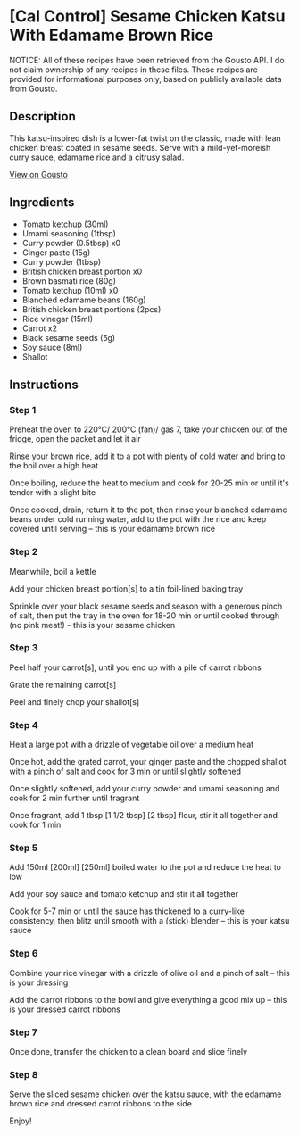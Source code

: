# [Cal Control] Sesame Chicken Katsu With Edamame Brown Rice

NOTICE: All of these recipes have been retrieved from the Gousto API. I do not claim ownership of any recipes in these files. These recipes are provided for informational purposes only, based on publicly available data from Gousto.

## Description

This katsu-inspired dish is a lower-fat twist on the classic, made with lean chicken breast coated in sesame seeds. Serve with a mild-yet-moreish curry sauce, edamame rice and a citrusy salad.

[View on Gousto](https://www.gousto.co.uk/recipes/cookbook/lighter-sesame-chicken-katsu-with-edamame-rice)

## Ingredients

- Tomato ketchup (30ml)
- Umami seasoning (1tbsp)
- Curry powder (0.5tbsp) x0
- Ginger paste (15g)
- Curry powder (1tbsp)
- British chicken breast portion x0
- Brown basmati rice (80g)
- Tomato ketchup (10ml) x0
- Blanched edamame beans (160g)
- British chicken breast portions (2pcs)
- Rice vinegar (15ml)
- Carrot x2
- Black sesame seeds (5g)
- Soy sauce (8ml)
- Shallot

## Instructions


### Step 1

Preheat the oven to 220°C/ 200°C (fan)/ gas 7, take your chicken out of the fridge, open the packet and let it air

Rinse your brown rice, add it to a pot with plenty of cold water and bring to the boil over a high heat

Once boiling, reduce the heat to medium and cook for 20-25 min or until it's tender with a slight bite

Once cooked, drain, return it to the pot, then rinse your blanched edamame beans under cold running water, add to the pot with the rice and keep covered until serving – this is your edamame brown rice


### Step 2

Meanwhile, boil a kettle

Add your chicken breast portion[s] to a tin foil-lined baking tray

Sprinkle over your black sesame seeds and season with a generous pinch of salt, then put the tray in the oven for 18-20 min or until cooked through (no pink meat!) – this is your sesame chicken


### Step 3

Peel half your carrot[s], until you end up with a pile of carrot ribbons

Grate the remaining carrot[s]

Peel and finely chop your shallot[s]


### Step 4

Heat a large pot with a drizzle of vegetable oil over a medium heat

Once hot, add the grated carrot, your ginger paste and the chopped shallot with a pinch of salt and cook for 3 min or until slightly softened

Once slightly softened, add your curry powder and umami seasoning and cook for 2 min further until fragrant

Once fragrant, add 1 tbsp <span class="text-purple">[1 1/2 tbsp]</span><span class="text-danger"> [2 tbsp]</span> flour, stir it all together and cook for 1 min


### Step 5

Add 150ml <span class="text-purple">[200ml]</span> <span class="text-danger">[250ml]</span> boiled water to the pot and reduce the heat to low

Add your soy sauce and tomato ketchup and stir it all together

Cook for 5-7 min or until the sauce has thickened to a curry-like consistency, then blitz until smooth with a (stick) blender – this is your katsu sauce


### Step 6

Combine your rice vinegar with a drizzle of olive oil and a pinch of salt – this is your dressing

Add the carrot ribbons to the bowl and give everything a good mix up – this is your dressed carrot ribbons


### Step 7

Once done, transfer the chicken to a clean board and slice finely

### Step 8

Serve the sliced sesame chicken over the katsu sauce, with the edamame brown rice and dressed carrot ribbons to the side

Enjoy!

